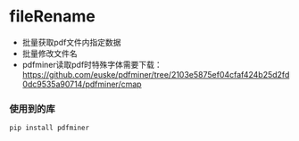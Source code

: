 # fileRename

- 批量获取pdf文件内指定数据
- 批量修改文件名
- pdfminer读取pdf时特殊字体需要下载：https://github.com/euske/pdfminer/tree/2103e5875ef04cfaf424b25d2fd0dc9535a90714/pdfminer/cmap

### 使用到的库
 ```pip install pdfminer```
